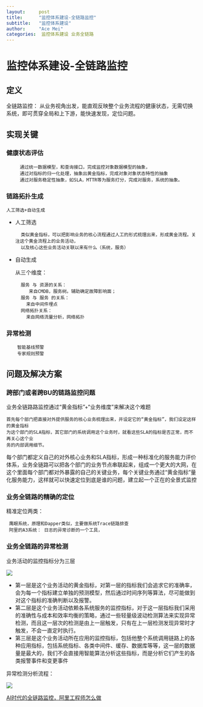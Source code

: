 ```yaml
---
layout:     post
title:      "监控体系建设-全链路监控"
subtitle:   "监控体系建设"
author:     "Ace Mei"
categories:  监控体系建设 业务全链路
---
```



# 监控体系建设-全链路监控

## 定义

全链路监控： 从业务视角出发，能直观反映整个业务流程的健康状态，无需切换系统，即可贯穿全局和上下游，能快速发现，定位问题。

## 实现关键

### 健康状态评估
 
	     通过统一数据模型，和查询接口，完成监控对象数据模型的抽象，
	     通过对指标的归一化处理，抽象出黄金指标，完成对象对象状态特性的抽象     
	     通过对服务稳定性抽象，如SLA，MTTR等为服务打分，完成对服务，系统的抽象。
	    

### 链路拓扑生成
    
    人工筛选+自动生成
    
- 人工筛选    

        类似黄金指标，可以把影响业务的核心流程通过人工的形式梳理出来，形成黄金流程。关注这个黄金流程上的业务活动，
        以及核心这些业务活动关联以来有什么（系统，服务）
   
- 自动生成

  从三个维度：

        服务 与 资源的关系：
           来自CMDB，服务树。辅助确定故障影响面；
        服务 与 服务 的关系：
          来自中间件埋点
        网络拓扑关系：
          来自网络流量分析，网络拓扑 
          
### 异常检测

        智能基线预警
        专家规则预警


## 问题及解决方案

### 跨部门或者跨BU的链路监控问题

业务全链路路监控通过“黄金指标”+“业务维度”来解决这个难题

    首先每个部门把直接对外提供服务的核心业务梳理出来，并设定它的“黄金指标”，我们设定这样的黄金指标
    为这个部门的SLA指标，其它部门的系统调用这个业务时，就看这些SLA的指标是否正常，而不再关心这个业
    务的内部调用细节。
    
    
 每个部门都定义自己的对外核心业务和SLA指标，形成一种标准化的服务能力评价体系，业务全链路可以把各个部门的业务节点串联起来，组成一个更大的大网，在这个里面每个部门都对外暴露的自己的关键业务，每个关键业务通过“黄金指标”量化服务能力，这样就可以快速定位到底是谁的问题，建立起一个正在的全景式监控
    
### 业务全链路的精确的定位   

精准定位两类：

     鹰眼系统，原理和Dapper类似，主要做系统Trace链路排查
     阿里的A3系统： 日志的异常诊断的一个工具，
    
### 业务全链路的异常检测

业务活动的监控指标分为三层

![](https://meixinyun.github.io/assets/images/2019/bz-layer3.png)


- 第一层是这个业务活动的黄金指标，对第一层的指标我们会追求它的准确率，会为每一个指标建立单独的预测模型，然后通过时间序列等算法，尽可能做到对这个指标的准确判断以及报警。
- 第二层是这个业务活动依赖各系统服务的监控指标，对于这一层指标我们采用的准确性与成本和效率均衡的策略，通过一些轻量级波动检测算法来实现异常检测，而且这一层次的检测是由上一层触发，只有在上一层检测发现异常时才触发，不会一直定时执行。
- 第三层是这个业务活动所在应用的监控指标，包括他整个系统调用链路上的各种应用指标，包括系统指标、各类中间件、缓存、数据库等等，这一层的数据量是最大的，我们不会直接用智能算法分析这些指标，而是分析它们产生的各类报警事件和变更事件


异常检测分析流程：

![](https://meixinyun.github.io/assets/images/2019/abnormal-ana.png)
    
[AI时代的全链路监控，阿里工程师怎么做](https://mp.weixin.qq.com/s/DJhJKD4TCDgSwyLZbSotKg)
